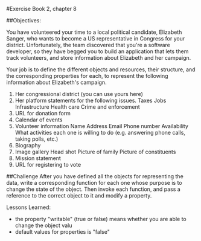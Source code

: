 #Exercise Book 2, chapter 8

##Objectives:

You have volunteered your time to a local political candidate, Elizabeth Sanger, who wants to become a US representative in Congress for your district. Unfortunately, the team discovered that you're a software developer, so they have begged you to build an application that lets them track volunteers, and store information about Elizabeth and her campaign.

Your job is to define the different objects and resources, their structure, and the corresponding properties for each, to represent the following information about Elizabeth's campaign.

1. Her congressional district (you can use yours here)
2. Her platform statements for the following issues.
    Taxes
    Jobs
    Infrastructure
    Health care
    Crime and enforcement
3. URL for donation form
4. Calendar of events
5. Volunteer information
    Name
    Address
    Email
    Phone number
    Availability
    What activities each one is willing to do (e.g. answering phone calls, taking polls, etc.)
6. Biography
7. Image gallery
    Head shot
    Picture of family
    Picture of constituents
8. Mission statement
9. URL for registering to vote

##Challenge
After you have defined all the objects for representing the data, write a corresponding function for each one whose purpose is to change the state of the object. Then invoke each function, and pass a reference to the correct object to it and modify a property.



Lessons Learned:
*   the property "writable" (true or false) means whether you are able to change the object valu
* default values for properties is "false"